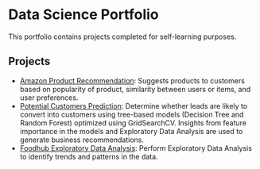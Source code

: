 # Data Science Portfolio 

This portfolio contains projects completed for self-learning purposes.

## Projects

* [Amazon Product Recommendation](https://github.com/prieton/portfolio/tree/main/Projects/Data%20Science%20Project/AmazonProductRecommender):
  Suggests products to customers based on popularity of product, similarity between users or items, and user preferences.
* [Potential Customers Prediction](https://github.com/prieton/portfolio/tree/main/Projects/Data%20Science%20Project/PotentialCustomersPrediction):
  Determine whether leads are likely to convert into customers using tree-based models (Decision Tree and Random Forest) optimized using GridSearchCV. Insights from feature importance in the models and Exploratory Data Analysis are used to generate business recommendations.
* [Foodhub Exploratory Data Analysis](https://github.com/prieton/portfolio/tree/main/Projects/Data%20Science%20Project/FoodhubExploratoryDataAnalysis):
  Perform Exploratory Data Analysis to identify trends and patterns in the data.
